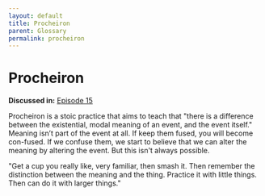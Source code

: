 ```yaml
---
layout: default
title: Procheiron 
parent: Glossary
permalink: procheiron 
---
```


# Procheiron 

**Discussed in:** [Episode 15](/episodes/15)

Procheiron is a stoic practice that aims to teach that "there is a difference between the existential, modal meaning of an event, and the event itself."  Meaning isn’t part of the event at all. If keep them fused, you will become con-fused. If we confuse them, we start to believe that we can alter the meaning by altering the event. But this isn't always possible.

"Get a cup you really like, very familiar, then smash it. Then remember the distinction between the meaning and the thing. Practice it with little things. Then can do it with larger things."